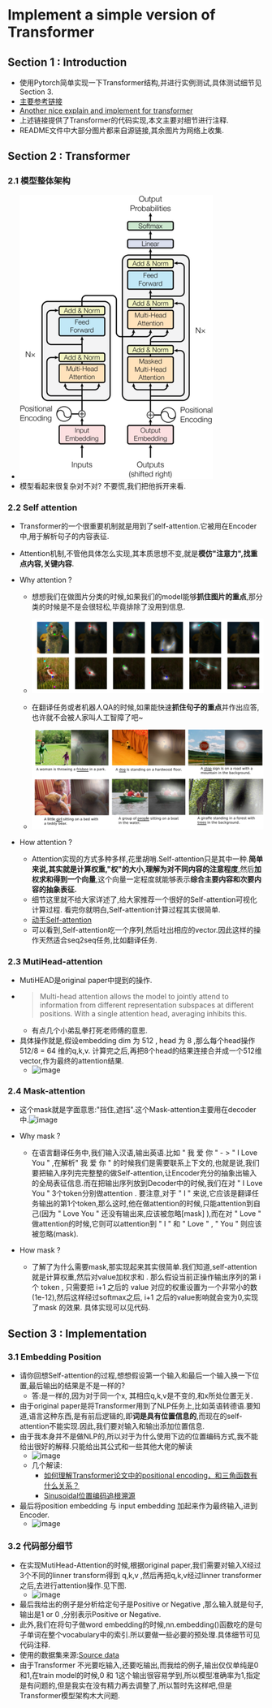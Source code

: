 # Implement a simple version of Transformer

## Section 1 : Introduction

- 使用Pytorch简单实现一下Transformer结构,并进行实例测试,具体测试细节见Section 3.
- [主要参考链接](https://www.kaggle.com/code/arunmohan003/transformer-from-scratch-using-pytorch/notebook)
- [Another nice explain and implement for transformer](http://nlp.seas.harvard.edu/2018/04/03/attention.html)
- 上述链接提供了Transformer的代码实现,本文主要对细节进行注释.
- README文件中大部分图片都来自源链接,其余图片为网络上收集.

## Section 2 : Transformer

### 2.1 模型整体架构

- ![模型整体架构](https://github.com/CHENHUI-X/Implement_Transformer_Simple/blob/master/img/1_2vyKzFlzIHfSmOU_lnQE4A.png)
- 模型看起来很复杂对不对? 不要慌,我们把他拆开来看.

### 2.2 Self attention

- Transformer的一个很重要机制就是用到了self-attention.它被用在Encoder中,用于解析句子的内容表征.
- Attention机制,不管他具体怎么实现,其本质思想不变,就是**模仿"注意力",找重点内容,关键内容**.
- Why attention ?
    - 想想我们在做图片分类的时候,如果我们的model能够**抓住图片的重点**,那分类的时候是不是会很轻松,毕竟排除了没用到信息.
        
	- ![attention1](https://github.com/CHENHUI-X/Implement_Transformer_Simple/blob/master/img/1__tlq4gNokNM9mhTkz2cEeg.png)
    - 在翻译任务或者机器人QA的时候,如果能快速**抓住句子的重点**并作出应答,也许就不会被人家叫人工智障了吧~
	- ![attention2](https://github.com/CHENHUI-X/Implement_Transformer_Simple/blob/master/img/1_sRy3ukQziKP0TSQqlz3LCg.png)

- How attention ?
	- Attention实现的方式多种多样,花里胡哨.Self-attention只是其中一种.**简单来说,其实就是计算权重,"权"的大小,理解为对不同内容的注意程度**,然后**加权求和得到一个向量**,这个向量一定程度就能够表示**综合主要内容和次要内容的抽象表征.**
	- 细节这里就不给大家详述了,给大家推荐一个很好的Self-attention可视化计算过程. 看完你就明白,Self-attention计算过程其实很简单.
	- [动手Self-attention](https://www.cvmart.net/community/detail/2018)
	- 可以看到,Self-attention吃一个序列,然后吐出相应的vector.因此这样的操作天然适合seq2seq任务,比如翻译任务.

### 2.3 MutiHead-attention
- MutiHEAD是original paper中提到的操作.
- > Multi-head attention allows the model to jointly attend to information from different representation subspaces at different positions. With a single attention head, averaging inhibits this.
	- 有点几个小弟乱拳打死老师傅的意思.
- 具体操作就是,假设embedding dim 为 512 , head 为 8 ,那么每个head操作 512/8 = 64 维的q,k,v. 计算完之后,再把8个head的结果连接合并成一个512维vector,作为最终的attention结果.
	- ![image](https://user-images.githubusercontent.com/55629321/182073415-d89d2626-c100-43f8-a06a-a21452722ffc.png)

### 2.4 Mask-attention
- 这个mask就是字面意思:"挡住,遮挡".这个Mask-attention主要用在decoder中.![image](https://user-images.githubusercontent.com/55629321/182089508-a84a4442-f87e-470d-b357-6ddb0988d1ea.png)

- Why mask ?
	- 在语言翻译任务中,我们输入汉语,输出英语.比如 " 我 爱 你 " - > " I Love You " ,在解析" 我 爱 你 " 的时候我们是需要联系上下文的,也就是说,我们要把输入序列完完整整的做Self-attention,让Encoder充分的抽象出输入的全局表征信息.而在把输出序列放到Decoder中的时候,我们在对 " I Love You " 3个token分别做attention . 要注意,对于 " I " 来说,它应该是翻译任务输出的第1个token,那么这时,他在做attention的时候,只能attention到自己(因为 " Love You " 还没有输出来,应该被忽略[mask] ),而在对 " Love " 做attention的时候,它则可以attention到 " I " 和 " Love " , " You " 则应该被忽略(mask). 

- How mask ?
	- 了解了为什么需要mask,那实现起来其实很简单.我们知道,self-attention 就是计算权重,然后对value加权求和 . 那么假设当前正操作输出序列的第 i 个 token , 只需要把 i+1 之后的 value 对应的权重设置为一个非常小的数(1e-12),然后这样经过softmax之后, i+1 之后的value影响就会变为0,实现了mask 的效果. 具体实现可以见代码.

## Section 3 : Implementation 

### 3.1 Embedding Position 
- 请你回想Self-attention的过程,想想假设第一个输入和最后一个输入换一下位置,最后输出的结果是不是一样的?
	- 答:是一样的,因为对于同一个x, 其相应q,k,v是不变的,和x所处位置无关.
- 由于original paper是将Transformer用到了NLP任务上,比如英语转德语.要知道,语言这种东西,是有前后逻辑的,即**词是具有位置信息的**,而现在的self-attention不能实现.因此,我们要对输入和输出添加位置信息.
- 由于我本身并不是做NLP的,所以对于为什么使用下边的位置编码方式,我不能给出很好的解释.只能给出其公式和一些其他大佬的解读
	- ![image](https://user-images.githubusercontent.com/55629321/182079755-4e63ef75-e738-4b2d-95e0-f42eaacb9da7.png)
	- 几个解读:
		- [如何理解Transformer论文中的positional encoding，和三角函数有什么关系？](https://www.zhihu.com/question/347678607)
		- [Sinusoidal位置编码追根溯源](https://spaces.ac.cn/archives/8231)
- 最后将position embedding 与 input embedding 加起来作为最终输入,进到Encoder.
	- ![image](https://user-images.githubusercontent.com/55629321/182080749-82597447-2741-4561-8da3-4e3e22f712cc.png)

### 3.2 代码部分细节
- 在实现MutiHead-Attention的时候,根据original paper,我们需要对输入X经过3个不同的linner transform得到 q,k,v ,然后再把q,k,v经过linner transformer 之后,去进行attention操作.见下图.
	- ![image](https://user-images.githubusercontent.com/55629321/182082411-47d29c33-452e-4ac3-ba68-a6f583a728b5.png)
- 最后我给出的例子是分析给定句子是Positive or Negative ,那么输入就是句子,输出是1 or 0 ,分别表示Positive or Negative.
- 此外,我们在将句子做word embedding的时候,nn.embedding()函数吃的是句子单词在整个vocabulary中的索引.所以要做一些必要的预处理.具体细节可见代码注释.
- 使用的数据集来源:[Source data ](http://www.cs.cornell.edu/people/pabo/movie-review-data/)
- 由于Transformer 不光要吃输入,还要吃输出,而我给的例子,输出仅仅单纯是0和1,在train model的时候,0 和 1这个输出很容易学到,所以模型准确率为1,指定是有问题的,但是我实在没有精力再去调整了,所以暂时先这样吧,但是Transformer模型架构木大问题.
